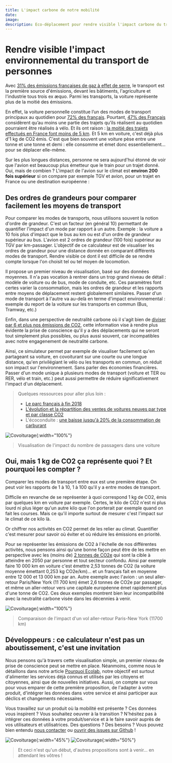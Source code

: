 ```yaml
---
title: L'impact carbone de notre mobilité
date:
image:
description: Eco-déplacement pour rendre visible l'impact carbone du transport
---
```


# Rendre visible l'impact environnemental du transport de personnes

Avec [31% des émissions françaises de gaz à effet de serre](https://www.hautconseilclimat.fr/wp-content/uploads/2019/09/hcc_rapport_annuel_grand_public_2019.pdf), le transport est la première source d'émissions, devant les bâtiments, l'agriculture et l'industrie tous trois ex æquo. Parmi les transports, la voiture représente plus de la moitié des émissions.

En effet, la voiture personnelle constitue l’un des modes de transport principaux au quotidien pour [72% des français](http://barometremobilites-quotidien.org/wp-content/uploads/2020/01/Document-technique.pdf). Pourtant, [47% des Français](http://barometremobilites-quotidien.org/wp-content/uploads/2020/01/Document-technique.pdf) considèrent qu’au moins une partie des trajets qu’ils réalisent au quotidien pourraient être réalisés à vélo. Et ils ont raison : [la moitié des trajets effectués en France font moins de 5 km](http://multimedia.ademe.fr/infographies/infographie-la-mobilite-ademe/).
Et 5 km en voiture, c'est déjà plus d'1 kg de CO2 émis. C'est que bien souvent une voiture pèse entre une tonne et une tonne et demi : elle consomme et émet donc essentiellement... pour se déplacer elle-même.

Sur les plus longues distances, personne ne sera aujourd'hui étonné de voir que l'avion est beaucoup plus émetteur que le train pour un trajet donné. Oui, mais de combien ? L'impact de l'avion sur le climat est **environ 200 fois supérieur** si on compare par exemple TGV et avion, pour un trajet en France ou une destination européenne :

<script id="ecolab-transport" data-distanceInitiale="1000" data-couleur="purple" src="https://ecolab-transport.netlify.com/iframe.js"></script>

## Des ordres de grandeurs pour comparer facilement les moyens de transport

Pour comparer les modes de transports, nous utilisons souvent la notion d'ordre de grandeur. C'est un facteur (en général 10) permettant de quantifier l'impact d'un mode par rapport à un autre. Exemple : la voiture a 10 fois plus d'impact que le bus au km ou est d'un ordre de grandeur supérieur au bus. L'avion est 2 ordres de grandeur (100 fois) supérieur au TGV par km-passager.
L'objectif de ce calculateur est de visualiser les ordres de grandeur pour une distance donnée en comparant différents modes de transport. Rendre visible ce dont il est difficile de se rendre compte lorsque l'on choisit tel ou tel moyen de locomotion.

Il propose un premier niveau de visualisation, basé sur des données moyennes. Il n'a pas vocation à rentrer dans un trop grand niveau de détail : modèle de voiture ou de bus, mode de conduite, etc.
Ces paramètres font certes varier la consommation, mais les ordres de grandeur et les rapports entre moyens de déplacement restent globalement similaires. Passer d'un mode de transport à l'autre va au-delà en terme d'impact environnemental : exemple du report de la voiture sur les transports en commun (Bus, Tramway, etc.)

Enfin, dans une perspective de neutralité carbone où il s'agit bien de [diviser par 6 et plus nos émissions de CO2](https://ecolab.ademe.fr/blog/g%C3%A9n%C3%A9ral/pourquoi-ecolab.md), cette information vise à rendre plus évidente la prise de conscience qu'il y a des déplacements qui ne seront tout simplement plus possibles, ou plus aussi souvent, car incompatibles avec notre engagenement de neutralité carbone.

Ainsi, ce simulateur permet par exemple de visualiser facilement qu'en partageant sa voiture, en covoiturant sur une courte ou une longue distance, qu'en privilégiant le vélo ou les transports en commun, on réduit son impact sur l'environnement. Sans parler des économies financières.
Passer d'un mode unique à plusieurs modes de transport (voiture et TER ou RER, vélo et train, etc.) peut aussi permettre de réduire significativement l'impact d'un déplacement.

> Quelques ressources pour aller plus loin :
>
> - [Le parc français à fin 2018](https://ccfa.fr/wp-content/uploads/2019/09/ccfa-2019-fr-web-v2.pdf)
> - [L'évolution et la répartition des ventes de voitures neuves par type et par classe CO2](http://carlabelling.ademe.fr/chiffrescles/)
> - L'écoconduite : [une baisse jusqu'à 20% de la consommation de carburant](https://www.ademe.fr/particuliers-eco-citoyens/deplacements/choisir-voiture-adopter-lecoconduite/adopter-leco-conduite)

![Covoiturage](transport/transport-covoiturage.gif){:width="100%"}

> Visualisation de l'impact du nombre de passagers dans une voiture

## Oui, mais 1 kg de CO2 ça représente quoi ? Et pourquoi les compter ?

Comparer les modes de transport entre eux est une première étape. On peut voir les rapports de 1 à 10, 1 à 100 qu'il y a entre modes de transport.

Difficile en revanche de se représenter à quoi correspond 1 kg de CO2, émis par quelques km en voiture par exemple. Certes, le kilo de CO2 n'est ni plus lourd ni plus léger qu'un autre kilo que l'on porterait par exemple quand on fait les courses. Mais ce qu'il importe surtout de mesurer c'est l'impact sur le climat de ce kilo là.

Or chiffrer nos activités en CO2 permet de les relier au climat. Quantifier c'est mesurer pour savoir où éviter et où réduire les émissions en priorité.

Pour se représenter les émissions de CO2 à l'échelle de nos différentes activités, nous pensons ainsi qu'une bonne façon peut être de les mettre en perspective avec les (moins de) [2 tonnes de CO2e](https://ecolab.ademe.fr/blog/g%C3%A9n%C3%A9ral/pourquoi-ecolab.md) qui sont la cible à atteindre en 2050 par personne et tout secteur confondu. Ainsi par exemple faire 10 000 km en voiture c'est émettre 2,53 tonnes de CO2 (la voiture moyenne émettant 0,253 kg CO2e/km)... et un français fait en moyenne entre 12 000 et 13 000 km par an.
Autre exemple avec l'avion : un seul aller-retour Paris/New York (11 700 km) émet 2,6 tonnes de CO2e par passager, et même un aller-retour vers une capitale européenne émet rapidement plus d'une tonne de CO2. Ces deux exemples montrent bien leur incompatibilité avec la neutralité carbone visée dans les décennies à venir.

![Covoiturage](transport/transport-paris_newyork.gif){:width="100%"}

> Comparaison de l'impact d'un vol aller-retour Paris-New York (11700 km)

## Développeurs : ce calculateur n'est pas un aboutissement, c'est une invitation

Nous pensons qu'à travers cette visualisation simple, un premier niveau de prise de conscience peut se mettre en place. Néanmoins, comme nous le détaillons dans notre article [Pourquoi Ecolab](https://ecolab.ademe.fr/blog/g%C3%A9n%C3%A9ral/pourquoi-ecolab.md), notre objectif est surtout d'alimenter les services déjà connus et utilisés par les citoyens et citoyennes, ainsi que de nouvelles initiatives. Aussi, on compte sur vous pour vous emparer de cette première proposition, de l'adapter à votre produit, d'intégrer les données dans votre service et ainsi participer aux déclics et changements nécessaires.

Vous travaillez sur un produit où la mobilité est présente ? Ces données vous inspirent ? Vous souhaitez oeuvrer à la transition ? N'hésitez pas à intégrer ces données à votre produit/service et à le faire savoir auprès de vos utilisateurs et utilisatrices.
Des questions ? Des besoins ? Vous pouvez bien entendu [nous contacter](mailto:contact@ecolab.beta.gouv.fr) ou [ouvrir des issues sur Github](https://github.com/betagouv/ecolab-transport/issues) !

![Covoiturage](transport/monrayondaction.png){:width="45%"}
![Covoiturage](transport/empreinte-carbone.png){:width="50%"}

> Et ceci n'est qu'un début, d'autres propositions sont à venir... en attendant les vôtres !
